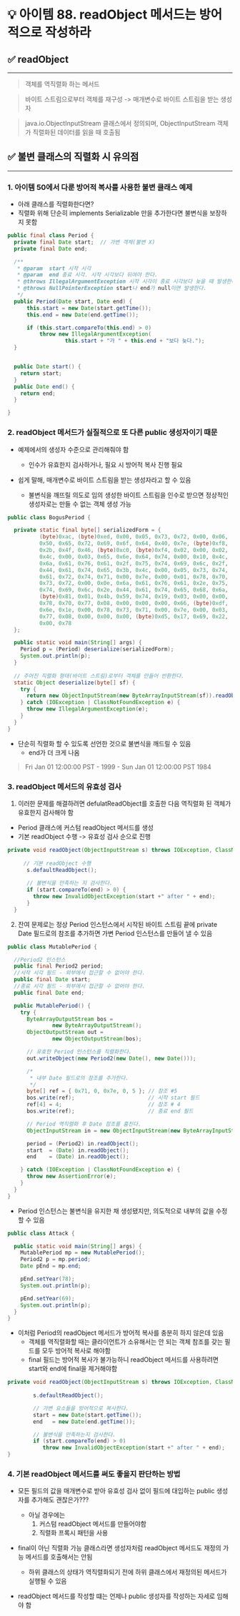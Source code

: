 # 💡 아이템 88. readObject 메서드는 방어적으로 작성하라

## ✅ readObject
* * *
> 객체를 역직렬화 하는 메서드

> 바이트 스트림으로부터 객체를 재구성 -> 매개변수로 바이트 스트림을 받는 생성자

> java.io.ObjectInputStream 클래스에서 정의되며, ObjectInputStream 객체가 직렬화된 데이터를 읽을 때 호출됨


## ✅ 불변 클래스의 직렬화 시 유의점
* * *
### 1. 아이템 50에서 다룬 방어적 복사를 사용한 불변 클래스 예제
 - 아래 클래스를 직렬화한다면?
 - 직렬화 위해 단순히 implements Serializable 만을 추가한다면 불변식을 보장하지 못함

```java
public final class Period {
  private final Date start;  // 가변 객체(불변 X)
  private final Date end;

  /**
   * @param  start 시작 시각
   * @param  end 종료 시각. 시작 시각보다 뒤여야 한다.
   * @throws IllegalArgumentException 시작 시각이 종료 시각보다 늦을 때 발생한다.
   * @throws NullPointerException start나 end가 null이면 발생한다.
   */
  public Period(Date start, Date end) {
      this.start = new Date(start.getTime());
      this.end = new Date(end.getTime());

      if (this.start.compareTo(this.end) > 0)
          throw new IllegalArgumentException(
                  this.start + "가 " + this.end + "보다 늦다.");
  }


  public Date start() {
    return start;
  }
  public Date end() {
    return end;
  }

}

```



### 2. readObject 메서드가 실질적으로 또 다른 public 생성자이기 때문
 * 예제에서의 생성자 수준으로 관리해줘야 함
   * 인수가 유효한지 검사하거나, 필요 시 방어적 복사 진행 필요

 * 쉽게 말해, 매개변수로 바이트 스트림을 받는 생성자라고 할 수 있음
   * 불변식을 깨뜨릴 의도로 임의 생성한 바이트 스트림을 인수로 받으면 정상적인 생성자로는 만들 수 없는 객체 생성 가능


```java
public class BogusPeriod {

  private static final byte[] serializedForm = {
          (byte)0xac, (byte)0xed, 0x00, 0x05, 0x73, 0x72, 0x00, 0x06,
          0x50, 0x65, 0x72, 0x69, 0x6f, 0x64, 0x40, 0x7e, (byte)0xf8,
          0x2b, 0x4f, 0x46, (byte)0xc0, (byte)0xf4, 0x02, 0x00, 0x02,
          0x4c, 0x00, 0x03, 0x65, 0x6e, 0x64, 0x74, 0x00, 0x10, 0x4c,
          0x6a, 0x61, 0x76, 0x61, 0x2f, 0x75, 0x74, 0x69, 0x6c, 0x2f,
          0x44, 0x61, 0x74, 0x65, 0x3b, 0x4c, 0x00, 0x05, 0x73, 0x74,
          0x61, 0x72, 0x74, 0x71, 0x00, 0x7e, 0x00, 0x01, 0x78, 0x70,
          0x73, 0x72, 0x00, 0x0e, 0x6a, 0x61, 0x76, 0x61, 0x2e, 0x75,
          0x74, 0x69, 0x6c, 0x2e, 0x44, 0x61, 0x74, 0x65, 0x68, 0x6a,
          (byte)0x81, 0x01, 0x4b, 0x59, 0x74, 0x19, 0x03, 0x00, 0x00,
          0x78, 0x70, 0x77, 0x08, 0x00, 0x00, 0x00, 0x66, (byte)0xdf,
          0x6e, 0x1e, 0x00, 0x78, 0x73, 0x71, 0x00, 0x7e, 0x00, 0x03,
          0x77, 0x08, 0x00, 0x00, 0x00, (byte)0xd5, 0x17, 0x69, 0x22,
          0x00, 0x78
  };

  public static void main(String[] args) {
    Period p = (Period) deserialize(serializedForm);
    System.out.println(p);
  }
  
  // 주어진 직렬화 형태(바이트 스트림)로부터 객체를 만들어 반환한다.
  static Object deserialize(byte[] sf) {
    try {
      return new ObjectInputStream(new ByteArrayInputStream(sf)).readObject();
    } catch (IOException | ClassNotFoundException e) {
      throw new IllegalArgumentException(e);
    }
  }
}
```

* 단순히 직렬화 할 수 있도록 선언한 것으로 불변식을 깨드릴 수 있음
  * end가 더 크게 나옴
> Fri Jan 01 12:00:00 PST - 1999 - Sun Jan 01 12:00:00 PST 1984


### 3. readObject 메서드의 유효성 검사
1) 이러한 문제를 해결하려면 defulatReadObject를 호출한 다음 역직렬화 된 객체가 유효한지 검사해야 함
 * Period 클래스에 커스텀 readObject 메서드를 생성
 * 기본 readObject 수행 -> 유효성 검사 순으로 진행
```java
private void readObject(ObjectInputStream s) throws IOException, ClassNotFoundException {
    
     // 기본 readObject 수행
      s.defaultReadObject(); 
      
      // 불변식을 만족하는 지 검사한다.
      if (start.compareTo(end) > 0) { 
        throw new InvalidObjectException(start +" after " + end);
      }
  }
```

2) 잔여 문제로는 정상 Period 인스턴스에서 시작된 바이트 스트림 끝에 private Date 필드로의 참조를 추가하면 가변 Period 인스턴스를 만들어 낼 수 있음

```java
public class MutablePeriod {

  //Period2 인스턴스
  public final Period2 period;
  //시작 시각 필드 - 외부에서 접근할 수 없어야 한다.
  public final Date start;
  //종료 시각 필드 - 외부에서 접근할 수 없어야 한다.
  public final Date end;

  public MutablePeriod() {
    try {
      ByteArrayOutputStream bos = 
              new ByteArrayOutputStream();
      ObjectOutputStream out = 
              new ObjectOutputStream(bos);

      // 유효한 Period 인스턴스를 직렬화한다.
      out.writeObject(new Period2(new Date(), new Date()));

      /*
       * 내부 Date 필드로의 참조를 추가한다.
       */
      byte[] ref = { 0x71, 0, 0x7e, 0, 5 }; // 참조 #5
      bos.write(ref);                       // 시작 start 필드
      ref[4] = 4;                           // 참조 # 4
      bos.write(ref);                       // 종료 end 필드

      // Period 역직렬화 후 Date 참조를 훔친다.
      ObjectInputStream in = new ObjectInputStream(new ByteArrayInputStream(bos.toByteArray()));

      period = (Period2) in.readObject();
      start  = (Date) in.readObject();
      end    = (Date) in.readObject();

    } catch (IOException | ClassNotFoundException e) {
      throw new AssertionError(e);
    }
  }
}
```

* Period 인스턴스는 불변식을 유지한 채 생성됐지만, 의도적으로 내부의 값을 수정할 수 있음
```java
public class Attack {

  public static void main(String[] args) {
    MutablePeriod mp = new MutablePeriod();
    Period2 p = mp.period;
    Date pEnd = mp.end;

    pEnd.setYear(78);      
    System.out.println(p);

    pEnd.setYear(69);    
    System.out.println(p);
  }
}
```

* 이처럼 Period의 readObject 메서드가 방어적 복사를 충분히 하지 않은데 있음
  * 객체를 역직렬화할 때는 클라이언트가 소유해서는 안 되는 객체 참조를 갖는 필드를 모두 방어적 복사로 해야함
  * final 필드는 방어적 복사가 불가능하니 readObject 메서드를 사용하려면 start와 end에 final을 제거해야함

```java
private void readObject(ObjectInputStream s) throws IOException, ClassNotFoundException {
        
        s.defaultReadObject();

        // 가변 요소들을 방어적으로 복사한다.
        start = new Date(start.getTime());
        end   = new Date(end.getTime());

        // 불변식을 만족하는지 검사한다.
        if (start.compareTo(end) > 0)
           throw new InvalidObjectException(start +" after " + end);
}

```

### 4. 기본 readObject 메서드를 써도 좋을지 판단하는 방법
* 모든 필드의 값을 매개변수로 받아 유효성 검사 없이 필드에 대입하는 public 생성자를 추가해도 괜찮은가???
  * 아닐 경우에는
    1) 커스텀 readObject 메서드를 만들어야함
    2) 직렬화 프록시 패턴을 사용

* final이 아닌 직렬화 가능 클래스라면 생성자처럼 readObject 메서드도 재정의 가능 메서드를 호출해서는 안됨
  * 하위 클래스의 상태가 역직렬화되기 전에 하위 클래스에서 재정의된 메서드가 실행될 수 있음

* readObject 메서드를 작성할 떄는 언제나 public 생성자를 작성하는 자세로 임해야 함